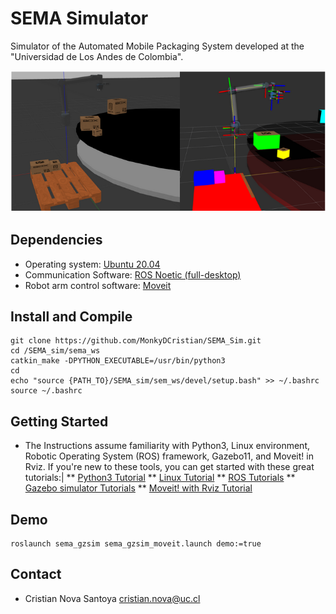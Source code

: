 # SEMA Simulator
Simulator of the Automated Mobile Packaging System developed at the "Universidad de Los Andes de Colombia".

![Alt text](/imgs/gzsim_rviz_view.png)

## Dependencies

* Operating system: [Ubuntu 20.04](https://releases.ubuntu.com/focal/)
* Communication Software: [ROS Noetic (full-desktop)](http://wiki.ros.org/noetic/Installation/Ubuntu)
* Robot arm control software: [Moveit](https://ros-planning.github.io/moveit_tutorials/doc/getting_started/getting_started.html)

## Install and Compile
```
git clone https://github.com/MonkyDCristian/SEMA_Sim.git
cd /SEMA_sim/sema_ws
catkin_make -DPYTHON_EXECUTABLE=/usr/bin/python3
cd
echo "source {PATH_TO}/SEMA_sim/sem_ws/devel/setup.bash" >> ~/.bashrc
source ~/.bashrc
```

## Getting Started
* The Instructions assume familiarity with Python3, Linux environment, Robotic Operating System (ROS) framework, Gazebo11, and Moveit! in Rviz. If you're new to these tools, you can get started with these great tutorials:|
** [Python3 Tutorial](https://app.theconstructsim.com/Course/58)
** [Linux Tutorial](https://app.theconstructsim.com/Course/40)
** [ROS Tutorials](http://wiki.ros.org/ROS/Tutorials)
** [Gazebo simulator Tutorials](https://classic.gazebosim.org/tutorials?cat=get_started)
** [Moveit! with Rviz Tutorial](https://ros-planning.github.io/moveit_tutorials/doc/quickstart_in_rviz/quickstart_in_rviz_tutorial.html)

## Demo 
```
roslaunch sema_gzsim sema_gzsim_moveit.launch demo:=true
```

## Contact 

 * Cristian Nova Santoya <cristian.nova@uc.cl>
